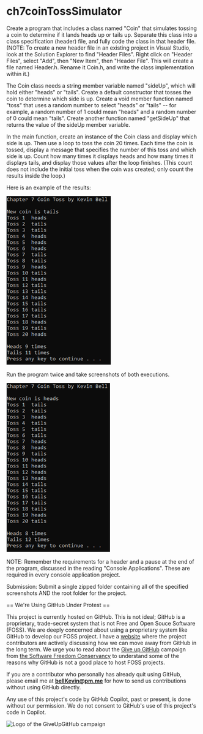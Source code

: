 # ch7coinTossSimulator

Create a program that includes a class named "Coin" that simulates tossing a coin to determine if it lands heads up or tails up. Separate this class into a class specification (header) file, and fully code the class in that header file. (NOTE: To create a new header file in an existing project in Visual Studio, look at the Solution Explorer to find "Header Files". Right click on "Header Files", select "Add", then "New Item", then "Header File". This will create a file named Header.h. Rename it Coin.h, and write the class implementation within it.)

The Coin class needs a string member variable named "sideUp", which will hold either "heads" or "tails". Create a default constructor that tosses the coin to determine which side is up. Create a void member function named "toss" that uses a random number to select "heads" or "tails" -- for example, a random number of 1 could mean "heads" and a random number of 0 could mean "tails". Create another function named "getSideUp" that returns the value of the sideUp member variable.

In the main function, create an instance of the Coin class and display which side is up. Then use a loop to toss the coin 20 times. Each time the coin is tossed, display a message that specifies the number of this toss and which side is up. Count how many times it displays heads and how many times it displays tails, and display those values after the loop finishes. (This count does not include the initial toss when the coin was created; only count the results inside the loop.)

Here is an example of the results:

![Ch 7 Coin Toss ](https://github.com/bell-kevin/ch7coinTossSimulator/blob/main/ch7coinTossSimulator/coinToss1.PNG)

Run the program twice and take screenshots of both executions.

 ![2](https://github.com/bell-kevin/ch7coinTossSimulator/blob/main/ch7coinTossSimulator/coinToss2.PNG)

NOTE: Remember the requirements for a header and a pause at the end of the program, discussed in the reading "Console Applications". These are required in every console application project.

Submission: Submit a single zipped folder containing all of the specified screenshots AND the root folder for the project.

== We're Using GitHub Under Protest ==

This project is currently hosted on GitHub.  This is not ideal; GitHub is a
proprietary, trade-secret system that is not Free and Open Souce Software
(FOSS).  We are deeply concerned about using a proprietary system like GitHub
to develop our FOSS project. I have a [website](https://bellKevin.me) where the
project contributors are actively discussing how we can move away from GitHub
in the long term.  We urge you to read about the [Give up GitHub](https://GiveUpGitHub.org) campaign 
from [the Software Freedom Conservancy](https://sfconservancy.org) to understand some of the reasons why GitHub is not 
a good place to host FOSS projects.

If you are a contributor who personally has already quit using GitHub, please
email me at **bellKevin@pm.me** for how to send us contributions without
using GitHub directly.

Any use of this project's code by GitHub Copilot, past or present, is done
without our permission.  We do not consent to GitHub's use of this project's
code in Copilot.

![Logo of the GiveUpGitHub campaign](https://sfconservancy.org/img/GiveUpGitHub.png)
